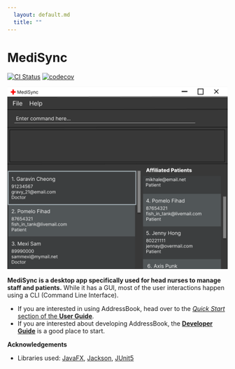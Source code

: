 ```yaml
---
  layout: default.md
  title: ""
---
```


# MediSync

[![CI Status](https://github.com/AY2324S1-CS2103-T16-2/tp/actions/workflows/gradle.yml/badge.svg)](https://github.com/AY2324S1-CS2103-T16-2/tp/actions)
[![codecov](https://codecov.io/gh/AY2324S1-CS2103-T16-2/tp/graph/badge.svg)](https://codecov.io/gh/AY2324S1-CS2103-T16-2/tp)

![Ui](images/Ui.png)

**MediSync is a desktop app specifically used for head nurses to manage staff and patients.** While it has a GUI, most of the user interactions happen using a CLI (Command Line Interface).

* If you are interested in using AddressBook, head over to the [_Quick Start_ section of the **User Guide**](UserGuide.html#quick-start).
* If you are interested about developing AddressBook, the [**Developer Guide**](DeveloperGuide.html) is a good place to start.


**Acknowledgements**

* Libraries used: [JavaFX](https://openjfx.io/), [Jackson](https://github.com/FasterXML/jackson), [JUnit5](https://github.com/junit-team/junit5)

